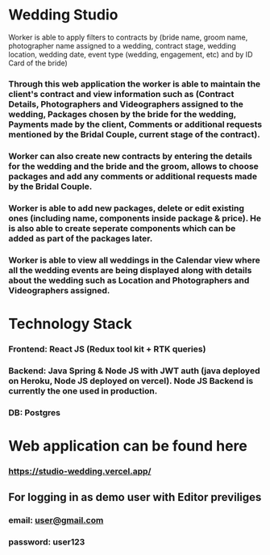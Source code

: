 # Wedding Studio
Worker is able to apply filters to contracts by (bride name, groom name, photographer name assigned to a wedding, contract stage, wedding location, wedding date, event type (wedding, engagement, etc) and by ID Card of the bride)
### Through this web application the worker is able to maintain the client's contract and view information such as (Contract Details, Photographers and Videographers assigned to the wedding, Packages chosen by the bride for the wedding, Payments made by the client, Comments or additional requests mentioned by the Bridal Couple, current stage of the contract).
### Worker can also create new contracts by entering the details for the wedding and the bride and the groom, allows to choose packages and add any comments or additional requests made by the Bridal Couple.
### Worker is able to add new packages, delete or edit existing ones (including name, components inside package & price). He is also able to create seperate components which can be added as part of the packages later.
### Worker is able to view all weddings in the Calendar view where all the wedding events are being displayed along with details about the wedding such as Location and Photographers and Videographers assigned.

# Technology Stack
### Frontend: React JS (Redux tool kit + RTK queries)
### Backend: Java Spring & Node JS with JWT auth (java deployed on Heroku, Node JS deployed on vercel). Node JS Backend is currently the one used in production.
### DB: Postgres

# Web application can be found here 
### https://studio-wedding.vercel.app/
## For logging in as demo user with Editor previliges
### email: user@gmail.com
### password: user123
